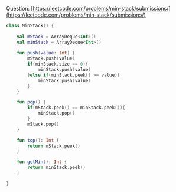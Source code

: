 Question: [https://leetcode.com/problems/min-stack/submissions/](https://leetcode.com/problems/min-stack/submissions/)
```kotlin
class MinStack() {
    
    val mStack = ArrayDeque<Int>()
    val minStack = ArrayDeque<Int>()
    
    fun push(value: Int) {
        mStack.push(value)
        if(minStack.size == 0){
            minStack.push(value)
        }else if(minStack.peek() >= value){
            minStack.push(value)
        }
    }

    fun pop() {
        if(mStack.peek() == minStack.peek()){
            minStack.pop()
        }
        mStack.pop()
    }

    fun top(): Int {
        return mStack.peek()
    }

    fun getMin(): Int {
        return minStack.peek()
    }

}
```
